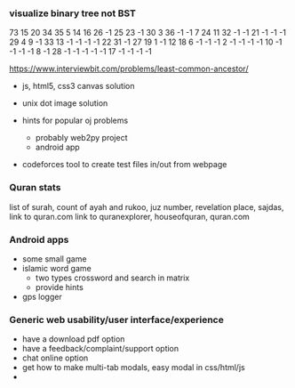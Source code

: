 ### visualize binary tree not BST

73 15 20 34 35 5 14 16 26 -1 25 23 -1 30 3 36 -1 -1 7 24 11 32 -1 -1 21 -1 -1 -1 29 4 9 -1 33 13 -1 -1 -1 -1 22 31 -1 27 19 1 -1 12 18 6 -1 -1 -1 2 -1 -1 -1 -1 10 -1 -1 -1 -1 8 -1 28 -1 -1 -1 -1 -1 17 -1 -1 -1 -1  

https://www.interviewbit.com/problems/least-common-ancestor/ 

  - js, html5, css3 canvas solution
  - unix dot image solution

- hints for popular oj problems  
  - probably web2py project
  - android app

- codeforces tool to create test files in/out from webpage

### Quran stats
  list of surah, count of ayah and rukoo, juz number, revelation place, sajdas, link to quran.com
  link to quranexplorer, houseofquran, quran.com

### Android apps
- some small game
- islamic word game 
  - two types crossword and search in matrix
  - provide hints
- gps logger
  
  
### Generic web usability/user interface/experience 
- have a download pdf option
- have a feedback/complaint/support option
- chat online option
- get how to make multi-tab modals, easy modal in css/html/js
- 

